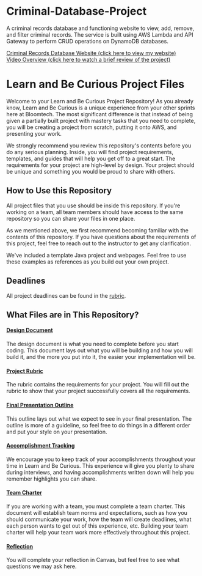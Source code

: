 # Criminal-Database-Project
A criminal records database and functioning website to view, add, remove, and filter criminal records.  The service is built using AWS Lambda and API Gateway to perform CRUD operations on DynamoDB databases.

[Criminal Records Database Website (click here to view my website)](https://criminal-records-website.s3.us-west-2.amazonaws.com/index.html)  
[Video Overview (click here to watch a brief review of the project)](https://www.loom.com/share/62a5b26a1dc94e12acb6f097adf8c24f)

# Learn and Be Curious Project Files

Welcome to your Learn and Be Curious Project Repository! As you already know, Learn and Be Curious is a unique experience from your other sprints here at Bloomtech. The most significant difference is that instead of being given a partially built project with mastery tasks that you need to complete, you will be creating a project from scratch, putting it onto AWS, and presenting your work.

We strongly recommend you review this repository's contents before you do any serious planning. Inside, you will find project requirements, templates, and guides that will help you get off to a great start. The requirements for your project are high-level by design. Your project should be unique and something you would be proud to share with others. 
  
## How to Use this Repository

All project files that you use should be inside this repository. If you're working on a team, all team members should have access to the same repository so you can share your files in one place.

As we mentioned above, we first recommend becoming familiar with the contents of this repository. If you have questions about the requirements of this project, feel free to reach out to the instructor to get any clarification.

We've included a template Java project and webpages. Feel free to use these examples as references as you build out your own project.

## Deadlines

All project deadlines can be found in the [rubric](project_documents/templates/rubric_template.md).
  
## What Files are in This Repository?

#### [Design Document](https://github.com/brianjknight/Criminal-Database-Project/blob/main/backend/javaforce5-beta/project_documents/design_document.md)  

The design document is what you need to complete before you start coding. This document lays out what you will be building and how you will build it, and the more you put into it, the easier your implementation will be.

#### [Project Rubric](https://github.com/brianjknight/Criminal-Database-Project/blob/main/backend/javaforce5-beta/project_documents/rubric.md)  

The rubric contains the requirements for your project. You will fill out the rubric to show that your project successfully covers all the requirements.

#### [Final Presentation Outline](https://github.com/brianjknight/Criminal-Database-Project/blob/main/backend/javaforce5-beta/project_documents/Team%20JavaForce5%20Presentation.pptx)  

This outline lays out what we expect to see in your final presentation. The outline is more of a guideline, so feel free to do things in a different order and put your style on your presentation. 

#### [Accomplishment Tracking](https://github.com/brianjknight/Criminal-Database-Project/blob/main/backend/javaforce5-beta/project_documents/accomplishment_tracking_Brian.md)  

We encourage you to keep track of your accomplishments throughout your time in Learn and Be Curious. This experience will give you plenty to share during interviews, and having accomplishments written down will help you remember highlights you can share.

#### [Team Charter](https://github.com/brianjknight/Criminal-Database-Project/blob/main/backend/javaforce5-beta/project_documents/team_charter.md)  

If you are working with a team, you must complete a team charter. This document will establish team norms and expectations, such as how you should communicate your work, how the team will create deadlines, what each person wants to get out of this experience, etc. Building your team charter will help your team work more effectively throughout this project.

#### [Reflection](https://github.com/brianjknight/Criminal-Database-Project/blob/main/backend/javaforce5-beta/project_documents/reflection.md)  

You will complete your reflection in Canvas, but feel free to see what questions we may ask here.
